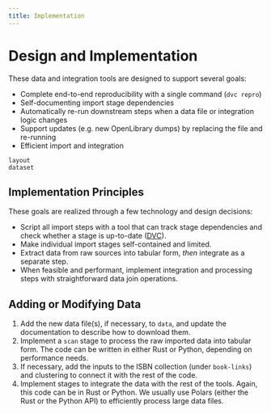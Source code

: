 ```yaml
---
title: Implementation
---
```


# Design and Implementation

These data and integration tools are designed to support several goals:

- Complete end-to-end reproducibility with a single command (`dvc repro`)
- Self-documenting import stage dependencies
- Automatically re-run downstream steps when a data file or integration logic changes
- Support updates (e.g. new OpenLibrary dumps) by replacing the file and re-running
- Efficient import and integration

```{toctree}
layout
dataset
```

## Implementation Principles

These goals are realized through a few technology and design decisions:

- Script all import steps with a tool that can track stage dependencies and check whether a stage is up-to-date ([DVC](https://dvc.org)).
- Make individual import stages self-contained and limited.
- Extract data from raw sources into tabular form, *then* integrate as a separate step.
- When feasible and performant, implement integration and processing steps with straightforward data join operations.

## Adding or Modifying Data

1. Add the new data file(s), if necessary, to `data`, and update the
   documentation to describe how to download them.
2. Implement a `scan` stage to process the raw imported data into tabular form.
   The code can be written in either Rust or Python, depending on performance
   needs.
3. If necessary, add the inputs to the ISBN collection (under `book-links`) and clustering
   to connect it with the rest of the code.
4. Implement stages to integrate the data with the rest of the tools.  Again, this
   code can be in Rust or Python.  We usually use Polars (either the Rust or the Python
   API) to efficiently process large data files.
